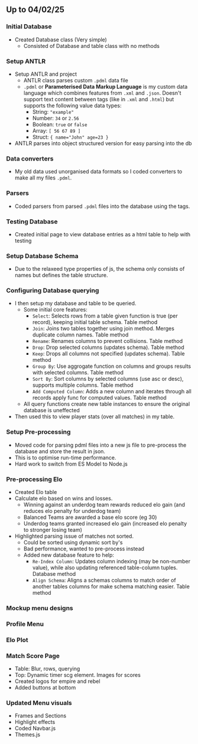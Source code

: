## Up to 04/02/25
### Initial Database
- Created Database class (Very simple)
    - Consisted of Database and table class with no methods
### Setup ANTLR
- Setup ANTLR and project
    - ANTLR class parses custom `.pdml` data file
    - `.pdml` or **Parameterised Data Markup Language** is my custom data language which combines features from `.xml` and `.json`. Doesn't support text content between tags (like in `.xml` and `.html`) but supports the following value data types:
        - String: `"example"`
        - Number: `34` or `2.56`
        - Boolean: `true` or `false`
        - Array: `[ 56 67 89 ]`
        - Struct: `{ name="John" age=23 }`
- ANTLR parses into object structured version for easy parsing into the db
### Data converters
- My old data used unorganised data formats so I coded converters to make all my files `.pdml`.

### Parsers
- Coded parsers from parsed `.pdml` files into the database using the tags.

### Testing Database
- Created initial page to view database entries as a html table to help with testing

### Setup Database Schema
- Due to the relaxeed type properties of js, the schema only consists of names but defines the table structure.

### Configuring Database querying
- I then setup my database and table to be queried.
    - Some initial core features:
        - `Select`: Selects rows from a table given function is true (per record), keeping initial table schema. Table method
        - `Join`: Joins two tables together using join method. Merges duplicate column names. Table method
        - `Rename`: Renames columns to prevent collisions. Table method
        - `Drop`: Drop selected columns (updates schema). Table method
        - `Keep`: Drops all columns not specified (updates schema). Table method
        - `Group By`: Use aggrogate function on columns and groups results with selected columns. Table method
        - `Sort By`: Sort columns by selected columns (use asc or desc), supports multiple columns. Table method
        - `Add Computed Column`: Adds a new column and iterates through all records apply func for computed values. Table method
    - All query functions create new table instances to ensure the original database is uneffected
- Then used this to view player stats (over all matches) in my table.

### Setup Pre-processing
- Moved code for parsing pdml files into a new js file to pre-process the database and store the result in json.
- This is to optimise run-time performance.
- Hard work to switch from ES Model to Node.js

### Pre-processing Elo
- Created Elo table
- Calculate elo based on wins and losses. 
    - Winning against an underdog team rewards reduced elo gain (and reduces elo penalty for underdog team)
    - Balanced Teams are awarded a base elo score (eg 30)
    - Underdog teams granted increased elo gain (increased elo penalty to stronger losing team)
- Highlighted parsing issue of matches not sorted.
    - Could be sorted using dynamic sort by's
    - Bad performance, wanted to pre-process instead
    - Added new database feature to help:
        - `Re-Index Column`: Updates column indexing (may be non-number value), while also updating referenced table-column tuples. Database method
        - `Align Schema`: Aligns a schemas columns to match order of another tables columns for make schema matching easier. Table method

### Mockup menu designs

### Profile Menu

### Elo Plot

### Match Score Page
- Table: Blur, rows, querying
- Top: Dynamic timer scg element. Images for scores
- Created logos for empire and rebel
- Added buttons at bottom

### Updated Menu visuals
- Frames and Sections
- Highlight effects
- Coded Navbar.js
- Themes.js